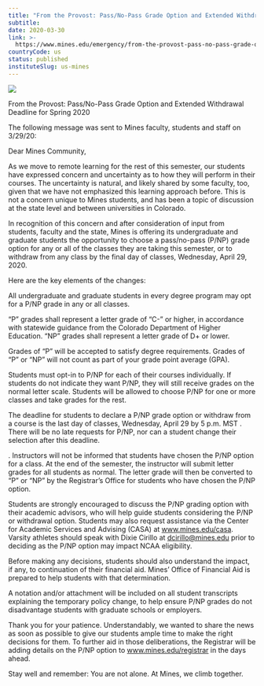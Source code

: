 ```yaml
---
title: "From the Provost: Pass/No-Pass Grade Option and Extended Withdrawal Deadline for Spring 2020"
subtitle: 
date: 2020-03-30
link: >-
  https://www.mines.edu/emergency/from-the-provost-pass-no-pass-grade-option-and-extended-withdrawal-deadline-for-spring-2020/
countryCode: us
status: published
instituteSlug: us-mines
---
```

![](https://www.mines.edu/wp-content/uploads/assets/icon_triangle_4c_r-512x512.png)

From the Provost: Pass/No-Pass Grade Option and Extended Withdrawal Deadline for Spring 2020

The following message was sent to Mines faculty, students and staff on 3/29/20:

Dear Mines Community,

As we move to remote learning for the rest of this semester, our students have expressed concern and uncertainty as to how they will perform in their courses. The uncertainty is natural, and likely shared by some faculty, too, given that we have not emphasized this learning approach before. This is not a concern unique to Mines students, and has been a topic of discussion at the state level and between universities in Colorado.

In recognition of this concern and after consideration of input from students, faculty and the state, Mines is offering its undergraduate and graduate students the opportunity to choose a pass/no-pass (P/NP) grade option for any or all of the classes they are taking this semester, or to withdraw from any class by the final day of classes, Wednesday, April 29, 2020.

Here are the key elements of the changes:

All undergraduate and graduate students in every degree program may opt for a P/NP grade in any or all classes.

“P” grades shall represent a letter grade of “C-” or higher, in accordance with statewide guidance from the Colorado Department of Higher Education. “NP” grades shall represent a letter grade of D+ or lower.

Grades of “P” will be accepted to satisfy degree requirements. Grades of “P” or “NP” will not count as part of your grade point average (GPA).

Students must opt-in to P/NP for each of their courses individually. If students do not indicate they want P/NP, they will still receive grades on the normal letter scale. Students will be allowed to choose P/NP for one or more classes and take grades for the rest.

The deadline for students to declare a P/NP grade option or withdraw from a course is the last day of classes, Wednesday, April 29 by 5 p.m. MST . There will be no late requests for P/NP, nor can a student change their selection after this deadline.

. Instructors will not be informed that students have chosen the P/NP option for a class. At the end of the semester, the instructor will submit letter grades for all students as normal. The letter grade will then be converted to “P” or “NP” by the Registrar’s Office for students who have chosen the P/NP option.

Students are strongly encouraged to discuss the P/NP grading option with their academic advisors, who will help guide students considering the P/NP or withdrawal option. Students may also request assistance via the Center for Academic Services and Advising (CASA) at www.mines.edu/casa. Varsity athletes should speak with Dixie Cirillo at dcirillo@mines.edu prior to deciding as the P/NP option may impact NCAA eligibility.

Before making any decisions, students should also understand the impact, if any, to continuation of their financial aid. Mines’ Office of Financial Aid is prepared to help students with that determination.

A notation and/or attachment will be included on all student transcripts explaining the temporary policy change, to help ensure P/NP grades do not disadvantage students with graduate schools or employers.

Thank you for your patience. Understandably, we wanted to share the news as soon as possible to give our students ample time to make the right decisions for them. To further aid in those deliberations, the Registrar will be adding details on the P/NP option to www.mines.edu/registrar in the days ahead.

Stay well and remember: You are not alone. At Mines, we climb together.